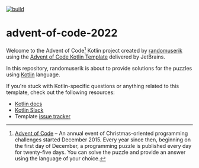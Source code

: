 [![build](https://github.com/RandomUserIK/advent-of-code-2022/actions/workflows/gradle-ci.yaml/badge.svg)](https://github.com/RandomUserIK/advent-of-code-2022/actions/workflows/gradle-ci.yaml)

# advent-of-code-2022

Welcome to the Advent of Code[^aoc] Kotlin project created by [randomuserik][github] using the [Advent of Code Kotlin Template][template] delivered by JetBrains.

In this repository, randomuserik is about to provide solutions for the puzzles using [Kotlin][kotlin] language.

If you're stuck with Kotlin-specific questions or anything related to this template, check out the following resources:

- [Kotlin docs][docs]
- [Kotlin Slack][slack]
- Template [issue tracker][issues]


[^aoc]:
    [Advent of Code][aoc] – An annual event of Christmas-oriented programming challenges started December 2015.
    Every year since then, beginning on the first day of December, a programming puzzle is published every day for twenty-five days.
    You can solve the puzzle and provide an answer using the language of your choice.

[aoc]: https://adventofcode.com
[docs]: https://kotlinlang.org/docs/home.html
[github]: https://github.com/randomuserik
[issues]: https://github.com/kotlin-hands-on/advent-of-code-kotlin-template/issues
[kotlin]: https://kotlinlang.org
[slack]: https://surveys.jetbrains.com/s3/kotlin-slack-sign-up
[template]: https://github.com/kotlin-hands-on/advent-of-code-kotlin-template
